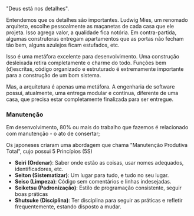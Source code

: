 "Deus está nos detalhes".

Entendemos que os detalhes são importantes.
Ludwig Mies, um renomado arquiteto, escolhe pessoalmente as maçanetas de cada casa que ele projeta. Isso agrega valor, a qualidade fica notória.
Em contra-partida, algumas construtoras entregam apartamentos que as portas não fecham tão bem, alguns azulejos ficam estufados, etc.

Isso é uma metáfora excelente para desenvolvimento. Uma construção desleixada retira completamente o charme do todo.
Funções bem (d)escritas, código organizado e estruturado é extremamente importante para a construção de um bom sistema.

Mas, a arquitetura é apenas uma metáfora. A engenharia de software possui, atualmente, uma entrega modular e contínua, diferente de uma casa, que precisa estar completamente finalizada para ser entregue.

### Manutenção

Em desenvolvimento, 80% ou mais do trabalho que fazemos é relacionado com manutenção - o ato de consertar;

Os japoneses criaram uma abordagem que chama "Manutenção Produtiva Total", cujo possui 5 Princípios (5S)

- **Seiri (Ordenar)**: Saber onde estão as coisas, usar nomes adequados, identificadores, etc.
- **Seiton (Sistematizar)**: Um lugar para tudo, e tudo no seu lugar.
- **Seiso (Limpeza)**: Código sem comentários e linhas indesejadas.
- **Seiketsu (Padronização)**: Estilo de programação consistente, seguir boas práticas
- **Shutsuke (Disciplina)**: Ter disciplina para seguir as práticas e refletir frequentemente, estando disposto a mudar.

